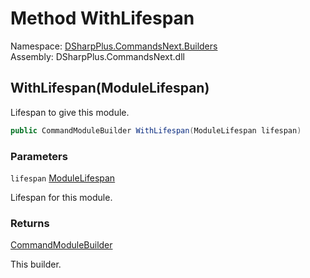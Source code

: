 # Method WithLifespan

Namespace: [DSharpPlus.CommandsNext.Builders](DSharpPlus.CommandsNext.Builders.md)  
Assembly: DSharpPlus.CommandsNext.dll

## <a id="DSharpPlus_CommandsNext_Builders_CommandModuleBuilder_WithLifespan_DSharpPlus_CommandsNext_Attributes_ModuleLifespan_"></a>WithLifespan\(ModuleLifespan\)

Lifespan to give this module.

```csharp
public CommandModuleBuilder WithLifespan(ModuleLifespan lifespan)
```

### Parameters

`lifespan` [ModuleLifespan](DSharpPlus.CommandsNext.Attributes.ModuleLifespan.md)

Lifespan for this module.

### Returns

[CommandModuleBuilder](DSharpPlus.CommandsNext.Builders.CommandModuleBuilder.md)

This builder.

